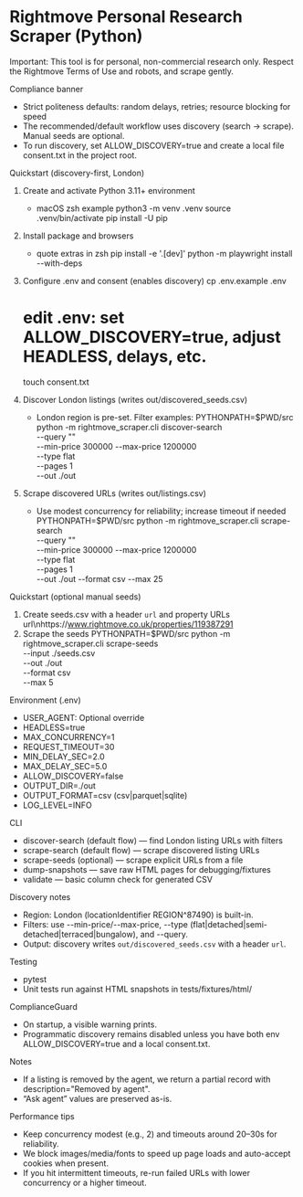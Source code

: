 # Rightmove Personal Research Scraper (Python)

Important: This tool is for personal, non-commercial research only. Respect the Rightmove Terms of Use and robots, and scrape gently.

Compliance banner
- Strict politeness defaults: random delays, retries; resource blocking for speed
- The recommended/default workflow uses discovery (search → scrape). Manual seeds are optional.
- To run discovery, set ALLOW_DISCOVERY=true and create a local file consent.txt in the project root.

Quickstart (discovery-first, London)
1) Create and activate Python 3.11+ environment
   - macOS zsh example
     python3 -m venv .venv
     source .venv/bin/activate
     pip install -U pip

2) Install package and browsers
   - quote extras in zsh
     pip install -e '.[dev]'
     python -m playwright install --with-deps

3) Configure .env and consent (enables discovery)
   cp .env.example .env
   # edit .env: set ALLOW_DISCOVERY=true, adjust HEADLESS, delays, etc.
   touch consent.txt

4) Discover London listings (writes out/discovered_seeds.csv)
   - London region is pre-set. Filter examples:
     PYTHONPATH=$PWD/src python -m rightmove_scraper.cli discover-search \
       --query "" \
       --min-price 300000 --max-price 1200000 \
       --type flat \
       --pages 1 \
       --out ./out

5) Scrape discovered URLs (writes out/listings.csv)
   - Use modest concurrency for reliability; increase timeout if needed
     PYTHONPATH=$PWD/src python -m rightmove_scraper.cli scrape-search \
       --query "" \
       --min-price 300000 --max-price 1200000 \
       --type flat \
       --pages 1 \
       --out ./out --format csv --max 25

Quickstart (optional manual seeds)
1) Create seeds.csv with a header `url` and property URLs
   url\nhttps://www.rightmove.co.uk/properties/119387291
2) Scrape the seeds
   PYTHONPATH=$PWD/src python -m rightmove_scraper.cli scrape-seeds \
     --input ./seeds.csv \
     --out ./out \
     --format csv \
     --max 5

Environment (.env)
- USER_AGENT: Optional override
- HEADLESS=true
- MAX_CONCURRENCY=1
- REQUEST_TIMEOUT=30
- MIN_DELAY_SEC=2.0
- MAX_DELAY_SEC=5.0
- ALLOW_DISCOVERY=false
- OUTPUT_DIR=./out
- OUTPUT_FORMAT=csv (csv|parquet|sqlite)
- LOG_LEVEL=INFO

CLI
- discover-search (default flow) — find London listing URLs with filters
- scrape-search (default flow) — scrape discovered listing URLs
- scrape-seeds (optional) — scrape explicit URLs from a file
- dump-snapshots — save raw HTML pages for debugging/fixtures
- validate — basic column check for generated CSV

Discovery notes
- Region: London (locationIdentifier REGION^87490) is built-in.
- Filters: use --min-price/--max-price, --type (flat|detached|semi-detached|terraced|bungalow), and --query.
- Output: discovery writes `out/discovered_seeds.csv` with a header `url`.

Testing
- pytest
- Unit tests run against HTML snapshots in tests/fixtures/html/

ComplianceGuard
- On startup, a visible warning prints.
- Programmatic discovery remains disabled unless you have both env ALLOW_DISCOVERY=true and a local consent.txt.

Notes
- If a listing is removed by the agent, we return a partial record with description="Removed by agent".
- “Ask agent” values are preserved as-is.

Performance tips
- Keep concurrency modest (e.g., 2) and timeouts around 20–30s for reliability.
- We block images/media/fonts to speed up page loads and auto-accept cookies when present.
- If you hit intermittent timeouts, re-run failed URLs with lower concurrency or a higher timeout.


